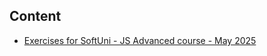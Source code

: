 
## Content

- [Exercises for SoftUni - JS Advanced course - May 2025](./SWE-academy/SoftUni-JS-Advanced-May-2025)
